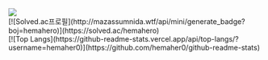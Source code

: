 <div>
<a href="https://hemahero.tistory.com/"><img src="https://img.shields.io/badge/Tistory-000000?style=flat-square&logo=Tistory&logoColor=white"/></a>
<br>
</div>
<div>
[![Solved.ac프로필](http://mazassumnida.wtf/api/mini/generate_badge?boj=hemahero)](https://solved.ac/hemahero)
<br>
[![Top Langs](https://github-readme-stats.vercel.app/api/top-langs/?username=hemaher0)](https://github.com/hemaher0/github-readme-stats)
<br>
</div>
